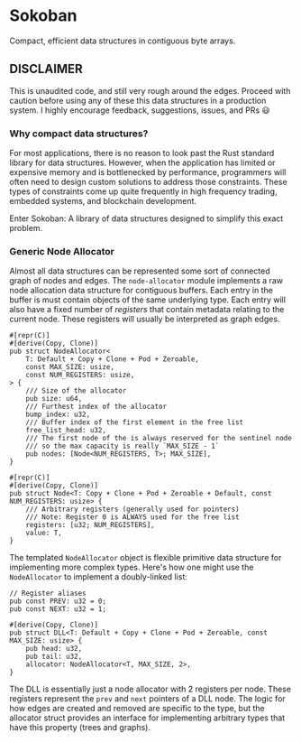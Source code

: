 # Sokoban
Compact, efficient data structures in contiguous byte arrays.

## DISCLAIMER
This is unaudited code, and still very rough around the edges. Proceed with caution before using any of these this data structures in a production system. I highly encourage feedback, suggestions, issues, and PRs :smiley:

### Why compact data structures?
For most applications, there is no reason to look past the Rust standard library for data structures. However, when the application has limited or expensive memory and is bottlenecked by performance, programmers will often need to design custom solutions to address those constraints. These types of constraints come up quite frequently in high frequency trading, embedded systems, and blockchain development.

Enter Sokoban: A library of data structures designed to simplify this exact problem.

### Generic Node Allocator
Almost all data structures can be represented some sort of connected graph of nodes and edges. The `node-allocator` module implements a raw node allocation data structure for contiguous buffers. Each entry in the buffer is must contain objects of the same underlying type. Each entry will also have a fixed number of *registers* that contain metadata relating to the current node. These registers will usually be interpreted as graph edges.

```
#[repr(C)]
#[derive(Copy, Clone)]
pub struct NodeAllocator<
    T: Default + Copy + Clone + Pod + Zeroable,
    const MAX_SIZE: usize,
    const NUM_REGISTERS: usize,
> {
    /// Size of the allocator
    pub size: u64,
    /// Furthest index of the allocator
    bump_index: u32,
    /// Buffer index of the first element in the free list
    free_list_head: u32,
    /// The first node of the is always reserved for the sentinel node
    /// so the max capacity is really `MAX_SIZE - 1` 
    pub nodes: [Node<NUM_REGISTERS, T>; MAX_SIZE],
}

#[repr(C)]
#[derive(Copy, Clone)]
pub struct Node<T: Copy + Clone + Pod + Zeroable + Default, const NUM_REGISTERS: usize> {
    /// Arbitrary registers (generally used for pointers)
    /// Note: Register 0 is ALWAYS used for the free list
    registers: [u32; NUM_REGISTERS],
    value: T,
}
```

The templated `NodeAllocator` object is flexible primitive data structure for implementing more complex types. Here's how one might use the `NodeAllocator` to implement a doubly-linked list:

```
// Register aliases
pub const PREV: u32 = 0;
pub const NEXT: u32 = 1;

#[derive(Copy, Clone)]
pub struct DLL<T: Default + Copy + Clone + Pod + Zeroable, const MAX_SIZE: usize> {
    pub head: u32,
    pub tail: u32,
    allocator: NodeAllocator<T, MAX_SIZE, 2>,
}
```

The DLL is essentially just a node allocator with 2 registers per node. These registers represent the `prev` and `next` pointers of a DLL node. The logic for how edges are created and removed are specific to the type, but the allocator struct provides an interface for implementing arbitrary types that have this property (trees and graphs).

